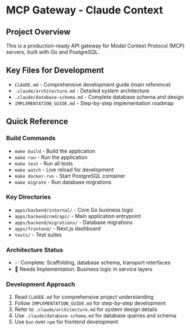 # MCP Gateway - Claude Context

## Project Overview
This is a production-ready API gateway for Model Context Protocol (MCP) servers, built with Go and PostgreSQL.

## Key Files for Development
- `CLAUDE.md` - Comprehensive development guide (main reference)
- `.claude/architecture.md` - Detailed system architecture
- `.claude/database-schema.md` - Complete database schema and design
- `IMPLEMENTATION_GUIDE.md` - Step-by-step implementation roadmap

## Quick Reference

### Build Commands
- `make build` - Build the application
- `make run` - Run the application  
- `make test` - Run all tests
- `make watch` - Live reload for development
- `make docker-run` - Start PostgreSQL container
- `make migrate` - Run database migrations

### Key Directories
- `apps/backend/internal/` - Core Go business logic
- `apps/backend/cmd/api/` - Main application entrypoint
- `apps/backend/migrations/` - Database migrations
- `apps/frontend/` - Next.js dashboard
- `tests/` - Test suites

### Architecture Status
- ✅ Complete: Scaffolding, database schema, transport interfaces
- 🔄 Needs Implementation: Business logic in service layers

### Development Approach
1. Read `CLAUDE.md` for comprehensive project understanding
2. Follow `IMPLEMENTATION_GUIDE.md` for step-by-step development
3. Refer to `.claude/architecture.md` for system design details
4. Use `.claude/database-schema.md` for database queries and schema
5. Use `bun` over `npm` for frontend development
